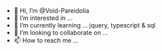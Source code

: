 - 👋 Hi, I’m @Void-Pareidolia
- 👀 I’m interested in ...
- 🌱 I’m currently learning ... jquery, typescript & sql
- 💞️ I’m looking to collaborate on ...
- 📫 How to reach me ...

<!---
Void-Pareidolia/Void-Pareidolia is a ✨ special ✨ repository because its `README.md` (this file) appears on your GitHub profile.
You can click the Preview link to take a look at your changes.
--->
